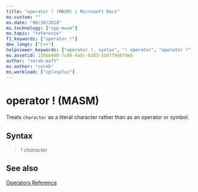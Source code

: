 ```yaml
---
title: "operator ! (MASM) | Microsoft Docs"
ms.custom: ""
ms.date: "08/30/2018"
ms.technology: ["cpp-masm"]
ms.topic: "reference"
f1_keywords: ["operator !"]
dev_langs: ["C++"]
helpviewer_keywords: ["operator !, syntax", "! operator", "operator !"]
ms.assetid: 220bb468-7c88-4a5c-8303-2bd7f966fdeb
author: "corob-msft"
ms.author: "corob"
ms.workload: ["cplusplus"]
---
```

# operator ! (MASM)

Treats `character` as a literal character rather than as an operator or symbol.

## Syntax

> ! *character*

## See also

[Operators Reference](../../assembler/masm/operators-reference.md)<br/>